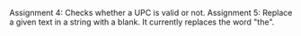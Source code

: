 Assignment 4: Checks whether a UPC is valid or not.
Assignment 5: Replace a given text in a string with a blank. It currently replaces the word "the".
